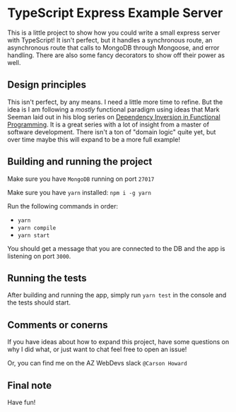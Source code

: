 # TypeScript Express Example Server

This is a little project to show how you could write a small express server with TypeScript! It isn't perfect, but it handles a synchronous route, an asynchronous route that calls to MongoDB through Mongoose, and error handling. There are also some fancy decorators to show off their power as well.

## Design principles

This isn't perfect, by any means. I need a little more time to refine. But the idea is I am following a _mostly_ functional paradigm using ideas that Mark Seeman laid out in his blog series on [Dependency Inversion in Functional Programming](http://blog.ploeh.dk/2017/01/27/from-dependency-injection-to-dependency-rejection/). It is a great series with a lot of insight from a master of software development. There isn't a ton of "domain logic" quite yet, but over time maybe this will expand to be a more full example!

## Building and running the project

Make sure you have `MongoDB` running on port `27017`

Make sure you have `yarn` installed: `npm i -g yarn`  

Run the following commands in order:
- `yarn`
- `yarn compile`
- `yarn start`

You should get a message that you are connected to the DB and the app is listening on port `3000`.

## Running the tests

After building and running the app, simply run `yarn test` in the console and the tests should start.

## Comments or conerns

If you have ideas about how to expand this project, have some questions on why I did what, or just want to chat feel free to open an issue!

Or, you can find me on the AZ WebDevs slack `@Carson Howard`

## Final note

Have fun!